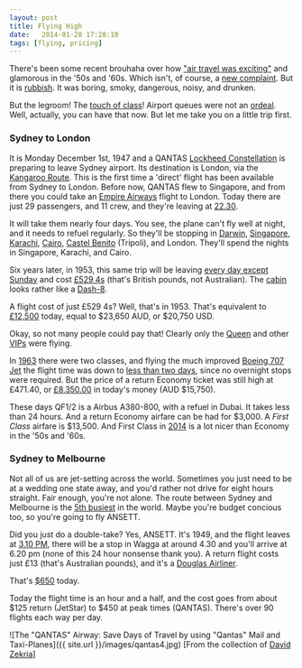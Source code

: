 ```yaml
---
layout: post
title: Flying High
date:   2014-01-28 17:28:10
tags: [flying, pricing]
---
```


There's been some recent brouhaha over how ["air travel was exciting"](http://www.businessinsider.com.au/25-photos-from-golden-age-of-aviation-2013-7?op=1#passengers-aboard-a-boeing-747-enjoy-the-spacious-economy-class-configuration-date-unknown-24) and glamorous in the '50s and '60s. Which isn't, of course, a [new complaint](http://online.wsj.com/news/articles/SB10001424052748704684604575380992283473182). But it is [rubbish](http://www.fastcodesign.com/3022215/terminal-velocity/what-it-was-really-like-to-fly-during-the-golden-age-of-travel#3). It was boring, smoky, dangerous, noisy, and drunken.

But the legroom! The [touch of class](http://s.wsj.net/public/resources/images/PJ-AW097_MIDSEA_DV_20100721200627.jpg)! Airport queues were not an [ordeal](http://www.huffingtonpost.com/news/tsa). Well, actually, you can have that now. But let me take you on a little trip first.

### Sydney to London

It is Monday December 1st, 1947 and a QANTAS [Lockheed Constellation](http://en.wikipedia.org/wiki/Lockheed_Constellation) is preparing to leave Sydney airport. Its destination is London, via the [Kangaroo Route](http://en.wikipedia.org/wiki/Kangaroo_Route). This is the first time a 'direct' flight has been available from Sydney to London. Before now, QANTAS flew to Singapore, and from there you could take an [Empire Airways](http://www.timetableimages.com/ttimages/complete/qf39) flight to London. Today there are just 29 passengers, and 11 crew, and they're leaving at [22.30](http://www.timetableimages.com/ttimages/complete/qf48/qf48-2.jpg).

It will take them nearly four days. You see, the plane can't fly well at night, and it needs to refuel regularly. So they'll be stopping in [Darwin](http://en.wikipedia.org/wiki/Darwin,_Northern_Territory), [Singapore](http://en.wikipedia.org/wiki/Singapore), [Karachi](http://en.wikipedia.org/wiki/Karachi), [Cairo](http://en.wikipedia.org/wiki/Cairo), [Castel Benito](http://en.wikipedia.org/wiki/Castel_Benito) (Tripoli), and London. They'll spend the nights in Singapore, Karachi, and Cairo.

Six years later, in 1953, this same trip will be leaving [every day except Sunday](http://www.timetableimages.com/ttimages/complete/qf53/qf53-2.jpg) and cost [£529 4s](http://www.timetableimages.com/ttimages/complete/qf53/qf53-6.jpg) (that's British pounds, not Australian). The [cabin](http://www.aussieairliners.org/l-1049/vh-eab2/1802.113.html) looks rather like a [Dash-8](http://www.flickr.com/photos/brandon301095/6837910940/).

A flight cost of just £529 4s? Well, that's in 1953. That's equivalent to [£12,500](http://www.measuringworth.com/ppoweruk/result.php?use%5B%5D=CPI&use%5B%5D=NOMINALEARN&year_early=1953&pound71=529&shilling71=4&pence71=&amount=529.2&year_source=1953&year_result=2012) today, equal to $23,650 AUD, or $20,750 USD.

Okay, so not many people could pay that! Clearly only the [Queen](http://www.aussieairliners.org/l-1049/vh-eaf/1802.072.html) and other [VIPs](http://www.aussieairliners.org/l-1049/vh-eag/1802.084.html) were flying.

In [1963](http://www.aussieairliners.org/l-1049/vh-eag/1802.084.html) there were two classes, and flying the much improved [Boeing 707 Jet](http://www.aussieairliners.org/b-707q/vh-eba/4604.846.html) the flight time was down to [less than two days](http://www.timetableimages.com/ttimages/complete/qf63/qf63-03.jpg), since no overnight stops were required. But the price of a return Economy ticket was still high at £471.40, or [£8,350.00](http://www.measuringworth.com/ppoweruk/result.php?use%5B%5D=CPI&use%5B%5D=NOMINALEARN&year_early=1963&pound71=471&shilling71=4&pence71=&amount=471.2&year_source=1963&year_result=2012) in today's money (AUD $15,750).

These days QF1/2 is a Airbus A380-800, with a refuel in Dubai. It takes less than 24 hours. And a return Economy airfare can be had for $3,000. A *First Class* airfare is $13,500. And First Class in [2014](http://boardingarea.wpengine.netdna-cdn.com/onemileatatime/files/2013/02/IMG_2188.jpg) is a lot nicer than Economy in the '50s and '60s.

### Sydney to Melbourne

Not all of us are jet-setting across the world. Sometimes you just need to be at a wedding one state away, and you'd rather not drive for eight hours straight. Fair enough, you're not alone. The route between Sydney and Melbourne is the [5th busiest](http://en.wikipedia.org/wiki/World's_busiest_passenger_air_routes) in the world. Maybe you're budget concious too, so you're going to fly ANSETT.

Did you just do a double-take? Yes, ANSETT. It's 1949, and the flight leaves at [3.10 PM](http://www.timetableimages.com/ttimages/complete/an49/an49-2.jpg), there will be a stop in Wagga at around 4.30 and you'll arrive at 6.20 pm (none of this 24 hour nonsense thank you). A return flight costs just £13 (that's Australian pounds), and it's a [Douglas Airliner](http://www.aussieairliners.org/dc-3/vh-anh/0250.127.html).

That's [$650](http://www.rba.gov.au/calculator/annualPreDecimal.html) today.

Today the flight time is an hour and a half, and the cost goes from about $125 return (JetStar) to $450 at peak times (QANTAS). There's over 90 flights each way per day.

![The "QANTAS" Airway: Save Days of Travel by using "Qantas" Mail and Taxi-Planes]({{ site.url }}/images/qantas4.jpg)
[From the collection of [David Zekria](http://www.timetableimages.com/ttimages/qantas4.htm)]


